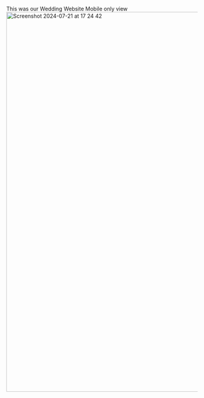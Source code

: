 This was our Wedding Website
Mobile only view
<img width="640" height="1000" alt="Screenshot 2024-07-21 at 17 24 42" src="https://github.com/user-attachments/assets/25224233-1633-45e6-b52d-fb598c3dc9a7">
